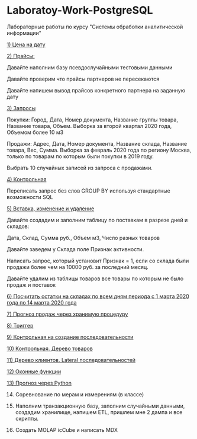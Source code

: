 # Laboratoy-Work-PostgreSQL
Лабораторные работы по курсу "Системы обработки аналитической информации"

[1) Цена  на дату](https://github.com/alena195101/Laboratoy-Work--PostgreSQL/blob/master/date-price.sql)

[2) Прайсы: ](https://github.com/alena195101/Laboratoy-Work--PostgreSQL/blob/master/prices.sql)

Давайте наполним базу псевдослучайными тестовыми данными

Давайте проверим что прайсы партнеров не пересекаются

Давайте напишем вывод прайсов конкретного партнера на заданную дату

[3) Запросы](https://github.com/alena195101/Laboratoy-Work--PostgreSQL/blob/master/query.sql)

Покупки: Город, Дата, Номер документа, Название группы товара, Название товара, Объем. Выборка за второй квартал 2020 года, Объемом более 10 м3

Продажи: Адрес, Дата, Номер документа, Название склада, Название товара, Вес, Сумма. Выборка за февраль 2020 года по региону Москва, только по товарам по которым были покупки в 2019 году.

Выбрать 10 случайных записей из запроса с продажами.

[4) Контрольная](https://github.com/alena195101/Laboratoy-Work--PostgreSQL/blob/master/test.sql)

Переписать запрос без слов GROUP BY используя стандартные возможности SQL

[5) Вставка, изменение и удаление](https://github.com/alena195101/Laboratoy-Work--PostgreSQL/blob/master/5_insert_update_delete.sql)

Давайте создадим и заполним таблицу по поставкам в разрезе дней и складов: 

Дата, Склад, Сумма руб., Объем м3, Число разных товаров

Давайте заведем у Склада поле Признак активности.

Написать запрос, который установит Признак = 1, если со склада были продажи более чем на 10000 руб. за последний месяц.

Давайте удалим из таблицы товаров все товары по которым не было продаж и поставок

[6) Посчитать остатки на складах по всем дням периода с 1 марта 2020 года по 14 марта 2020 года](https://github.com/alena195101/Laboratoy-Work--PostgreSQL/blob/master/remains_stor.sql)

[7) Прогноз продаж через хранимую процедуру](https://github.com/alena195101/Laboratoy-Work--PostgreSQL/blob/master/sales_forecast.sql)

[8) Триггер](https://github.com/alena195101/Laboratoy-Work--PostgreSQL/blob/master/triger.sql)

[9) Контрольная на создание последовательности](https://github.com/alena195101/Laboratoy-Work--PostgreSQL/blob/master/sequence.sql)

[10) Контрольная. Дерево товаров](https://github.com/alena195101/Laboratoy-Work--PostgreSQL/blob/master/tree_goods.sql)

[11) Дерево клиентов. Lateral последовательностей](https://github.com/alena195101/Laboratoy-Work--PostgreSQL/blob/master/tree_client.sql)

[12) Оконные функции](https://github.com/alena195101/Laboratoy-Work--PostgreSQL/blob/master/window_func.sql)

[13) Прогноз через Python](https://github.com/alena195101/Laboratoy-Work--PostgreSQL/blob/master/mass_forecast.ipynb)

14) Соревнование по мерам и измерениям (в классе)

15) Наполним транзакционную базу, заполним случайными данными, создадим хранилище, напишем ETL, пришлем мне 2 дампа и все скрипты.

16) Создать MOLAP icCube и написать MDX
